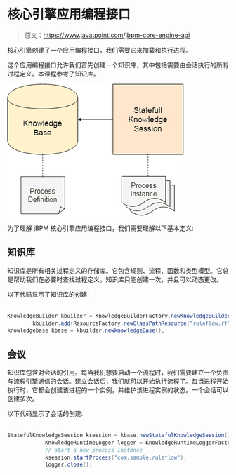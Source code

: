 # 核心引擎应用编程接口

> 原文：<https://www.javatpoint.com/jbpm-core-engine-api>

核心引擎创建了一个应用编程接口，我们需要它来加载和执行进程。

这个应用编程接口允许我们首先创建一个知识库，其中包括需要由会话执行的所有过程定义。本课程参考了知识库。

![jBPM Core-Engine API](img/380cadde670a307d938332361a89cc67.png)

为了理解 jBPM 核心引擎应用编程接口，我们需要理解以下基本定义:

## 知识库

知识库是所有相关过程定义的存储库。它包含规则、流程、函数和类型模型。它总是帮助我们在必要时查找过程定义。知识库只能创建一次，并且可以动态更改。

以下代码显示了知识库的创建:

```java

KnowledgeBuilder kbuilder = KnowledgeBuilderFactory.newKnowledgeBuilder();
        kbuilder.add(ResourceFactory.newClassPathResource("ruleflow.rf"), ResourceType.DRF);
knowledgebase kbase = kbuilder.newknowledgeBase();

```

## 会议

知识库包含对会话的引用。每当我们想要启动一个流程时，我们需要建立一个负责与流程引擎通信的会话。建立会话后，我们就可以开始执行流程了。每当进程开始执行时，它都会创建该进程的一个实例，并维护该进程实例的状态。一个会话可以创建多次。

以下代码显示了会话的创建:

```java

StatefulKnowledgeSession ksession = kbase.newStatefulKnowledgeSession();
            KnowledgeRuntimeLogger logger = KnowledgeRuntimeLoggerFactory.newFileLogger(ksession, "test");
            // start a new process instance
            ksession.startProcess("com.sample.ruleflow");
            logger.close();

```